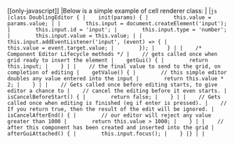 [[only-javascript]]
|Below is a simple example of cell renderer class:
|
|```js
|class DoublingEditor {
|    init(params) {
|        this.value = params.value;
|
|        this.input = document.createElement('input');
|        this.input.id = 'input';
|        this.input.type = 'number';
|        this.input.value = this.value;
|
|        this.input.addEventListener('input', (event) => {
|            this.value = event.target.value;
|        });
|    }
|
|    /* Component Editor Lifecycle methods */
|    // gets called once when grid ready to insert the element
|    getGui() {
|        return this.input;
|    }
|
|    // the final value to send to the grid, on completion of editing
|    getValue() {
|        // this simple editor doubles any value entered into the input
|        return this.value * 2;
|    }
|
|    // Gets called once before editing starts, to give editor a chance to
|    // cancel the editing before it even starts.
|    isCancelBeforeStart() {
|        return false;
|    }
|
|    // Gets called once when editing is finished (eg if enter is pressed).
|    // If you return true, then the result of the edit will be ignored.
|    isCancelAfterEnd() {
|        // our editor will reject any value greater than 1000
|        return this.value > 1000;
|    }
|
|    // after this component has been created and inserted into the grid
|    afterGuiAttached() {
|        this.input.focus();
|    }
|}
|
|```
